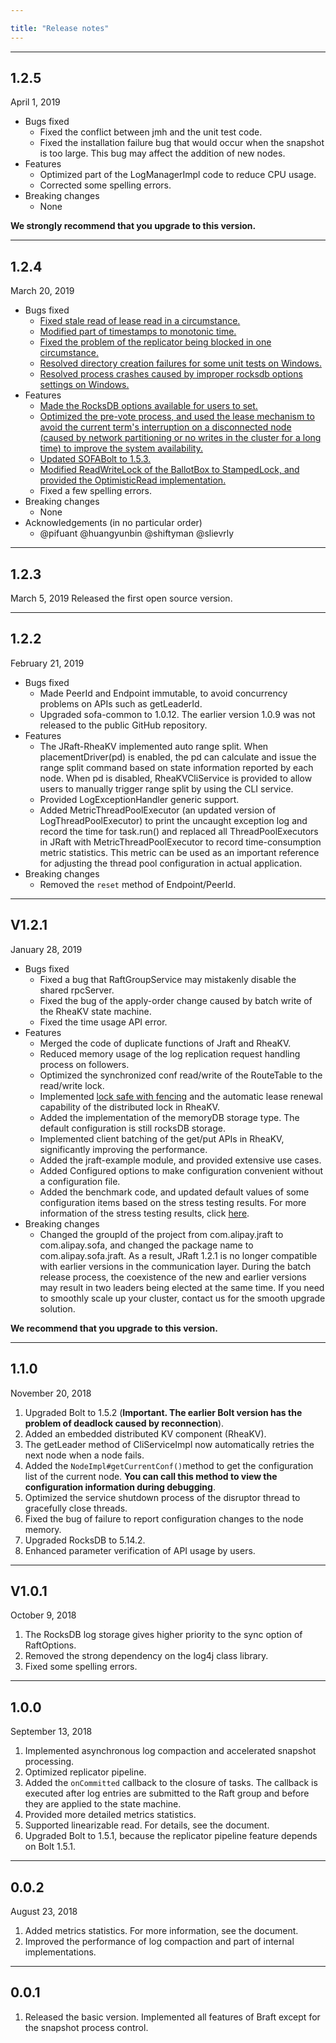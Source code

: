 ```yaml
---

title: "Release notes"
---
```


---

## 1.2.5

April 1, 2019

* Bugs fixed
  * Fixed the conflict between jmh and the unit test code.
  * Fixed the installation failure bug that would occur when the snapshot is too large. This bug may affect the addition of new nodes.
* Features
  * Optimized part of the LogManagerImpl code to reduce CPU usage.
  * Corrected some spelling errors.
* Breaking changes
  * None

__We strongly recommend that you upgrade to this version.__

---

## 1.2.4

March 20, 2019

* Bugs fixed
  * [Fixed stale read of lease read in a circumstance.](https://github.com/alipay/sofa-jraft/pull/34)
  * [Modified part of timestamps to monotonic time.](https://github.com/alipay/sofa-jraft/issues/24)
  * [Fixed the problem of the replicator being blocked in one circumstance.](https://github.com/alipay/sofa-jraft/pull/19)
  * [Resolved directory creation failures for some unit tests on Windows.](https://github.com/alipay/sofa-jraft/pull/51)
  * [Resolved process crashes caused by improper rocksdb options settings on Windows.](https://github.com/alipay/sofa-jraft/pull/22)
* Features
  * [Made the RocksDB options available for users to set.](https://github.com/alipay/sofa-jraft/issues/20)
  * [Optimized the pre-vote process, and used the lease mechanism to avoid the current term's interruption on a disconnected node (caused by network partitioning or no writes in the cluster for a long time) to improve the system availability.](https://github.com/alipay/sofa-jraft/issues/15)
  * [Updated SOFABolt to 1.5.3.](https://github.com/alipay/sofa-jraft/issues/10)
  * [Modified ReadWriteLock of the BallotBox to StampedLock, and provided the OptimisticRead implementation.](https://github.com/alipay/sofa-jraft/pull/3)
  * Fixed a few spelling errors.
* Breaking changes
  * None
* Acknowledgements (in no particular order)
  * @pifuant @huangyunbin @shiftyman @slievrly

---

## 1.2.3

March 5, 2019
Released the first open source version.

---

## 1.2.2

February 21, 2019

* Bugs fixed
  * Made PeerId and Endpoint immutable, to avoid concurrency problems on APIs such as getLeaderId.
  * Upgraded sofa-common to 1.0.12. The earlier version 1.0.9 was not released to the public GitHub repository.
* Features
  * The JRaft-RheaKV implemented auto range split. When placementDriver(pd) is enabled, the pd can calculate and issue the range split command based on state information reported by each node. When pd is disabled, RheaKVCliService is provided to allow users to manually trigger range split by using the CLI service.
  * Provided LogExceptionHandler generic support.
  * Added MetricThreadPoolExecutor (an updated version of LogThreadPoolExecutor) to print the uncaught exception log and record the time for task.run() and replaced all ThreadPoolExecutors in JRaft with MetricThreadPoolExecutor to record time-consumption metric statistics. This metric can be used as an important reference for adjusting the thread pool configuration in actual application.
* Breaking changes
  * Removed the `reset` method of Endpoint/PeerId.

---

## V1.2.1

January 28, 2019

* Bugs fixed
  * Fixed a bug that RaftGroupService may mistakenly disable the shared rpcServer.
  * Fixed the bug of the apply-order change caused by batch write of the RheaKV state machine.
  * Fixed the time usage API error.
* Features
  * Merged the code of duplicate functions of Jraft and RheaKV.
  * Reduced memory usage of the log replication request handling process on followers.
  * Optimized the synchronized conf read/write of the RouteTable to the read/write lock.
  * Implemented [lock safe with fencing](http://martin.kleppmann.com/2016/02/08/how-to-do-distributed-locking.html) and the automatic lease renewal capability of the distributed lock in RheaKV.
  * Added the implementation of the memoryDB storage type. The default configuration is still rocksDB storage.
  * Implemented client batching of the get/put APIs in RheaKV, significantly improving the performance.
  * Added the jraft-example module, and provided extensive use cases.
  * Added Configured options to make configuration convenient without a configuration file.
  * Added the benchmark code, and updated default values of some configuration items based on the stress testing results. For more information of the stress testing results, click [here](https://github.com/sofastack/sofa-jraft/wiki/Benchmark-%E6%95%B0%E6%8D%AE).
* Breaking changes
  * Changed the groupId of the project from com.alipay.jraft to com.alipay.sofa, and changed the package name to com.alipay.sofa.jraft. As a result, JRaft 1.2.1 is no longer compatible with earlier versions in the communication layer. During the batch release process, the coexistence of the new and earlier versions may result in two leaders being elected at the same time. If you need to smoothly scale up your cluster, contact us for the smooth upgrade solution.

__We recommend that you upgrade to this version.__

---

## 1.1.0

November 20, 2018

1. Upgraded Bolt to 1.5.2 (__Important. The earlier Bolt version has the problem of deadlock caused by reconnection__).<br />
2. Added an embedded distributed KV component (RheaKV).<br />
3. The getLeader method of CliServiceImpl now automatically retries the next node when a node fails.<br />
4. Added the `NodeImpl#getCurrentConf()`method to get the configuration list of the current node. __You can call this method to view the configuration information during debugging__.<br />
5. Optimized the service shutdown process of the disruptor thread to gracefully close threads.<br />
6. Fixed the bug of failure to report configuration changes to the node memory.<br />
7. Upgraded RocksDB to 5.14.2.<br />
8. Enhanced parameter verification of API usage by users.<br />

---

## V1.0.1

October 9, 2018

1. The RocksDB log storage gives higher priority to the sync option of RaftOptions.<br />
2. Removed the strong dependency on the log4j class library.<br />
3. Fixed some spelling errors.<br />

---

## 1.0.0

September 13, 2018

1. Implemented asynchronous log compaction and accelerated snapshot processing.<br />
2. Optimized replicator pipeline.<br />
3. Added the `onCommitted` callback to the closure of tasks. The callback is executed after log entries are submitted to the Raft group and before they are applied to the state machine.<br />
4. Provided more detailed metrics statistics.<br />
5. Supported linearizable read. For details, see the document.<br />
6. Upgraded Bolt to 1.5.1, because the replicator pipeline feature depends on Bolt 1.5.1.<br />

---

## 0.0.2

August 23, 2018

1. Added metrics statistics. For more information, see the document. <br />
2. Improved the performance of log compaction and part of internal implementations.<br />

---

## 0.0.1

1. Released the basic version. Implemented all features of Braft except for the snapshot process control.<br />
